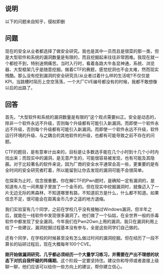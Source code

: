 ## 说明
以下的问题来自知乎，侵权即删

## 问题
现在的安全从业者都选择了做安全研究。我也是其中一员而且是很菜的那一类，但是大型软件和系统的漏洞数量是有限的，而且挖掘起来往往非常困难。我现在就一个都挖不到，特别迷惘痛苦。当时入行时，看着各路大牛各显神通，系统、浏览器、大型框架几乎是随意挖掘。做着CTF的赛题，感觉挖洞也不会太难，然而现实残酷。那么没有挖到漏洞的安全研究员/从业者过着什么样的生活呢?不仅仅是KPI，当跳槽时简历上空空荡荡，一个大厂CVE编号都没有的时候，我都不敢想像以后的出路了。

## 回答
首先，“大型软件和系统的漏洞数量是有限的”这个观点需要纠正。安全是动态的，除非一个软件永远不升级，否则每个升级都有可能引入新漏洞。而即使一个软件永远不升级，否则每个升级都有可能引入新漏洞。而即使一个软件永远不升级，软件运行环境的升级、与之耦合的其他软件的升级，也都有可能导致之前不存在的问题。

CTF的题目，是有意审计出来的，目标是让多数选手能在几个小时到十几个小时内找出来；而现实中的漏洞，是无意产生的，可能很容易被发现，也有可能及其隐蔽。对于比较著名的软件来说，因为厂商的安全水平通常会高一些，更重要的是有全时间的安全研究者盯着，所以能留到让你去发现的漏洞可能不会很简单。

在探索为止时，信念很重要。你在解CTF的Pwn题时，是确知一定有漏洞的，是知道有人在一间黑屋子里放了一个金币的。但在现实中挖掘漏洞时，就像迈入了一片无边无际的黑森林，不知道哪里有路，不知道前方是什么，什么都不知道。如果信念不足，很可能会在距离金币几步之遥的地方退缩。

我们实验室有几个同学，之前在学校几乎没有接触过Windows漏洞，但半年之后，就能在一线软件中发现很多漏洞了。他们做了一个仙姑，在全世界一般的杀毒软件中都发现了安全漏洞。今年我们在Pwn2Own上用的漏洞，我只在漏洞利用上给了一些建议，漏洞挖掘过程基本没有参与，全是这些同学们自己做的。

还有个同学，在学校的时候甚至没有怎么做过时间的漏洞挖掘。但在经历了一段不算长的钻研过程后，现在大概每年100个CVE。

**刚开始做漏洞研究、几乎都必须经历一个大量学习练习，并需要在产出不理想的状态下对抗自我怀疑的阵痛期**。这个阶段一定要坚持住。建议你和导师或者直接上级聊一聊，他们应该可以给你一些方向上的建议，帮你建立信心。
